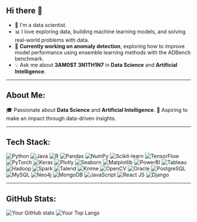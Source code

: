 ## Hi there 👋

- 🌟 I'm a data scientist.
- 📊 I love exploring data, building machine learning models, and solving real-world problems with data.
- 🌱 **Currently working on anomaly detection**, exploring how to improve model performance using ensemble learning methods with the ADBench benchmark.  
- 💡 Ask me about **3AM0$T 3N1TH1N7** in **Data Science** and **Artificial Intelligence**.
---

## About Me:
🎓 Passionate about **Data Science** and **Artificial Intelligence**.
🚀 Aspiring to make an impact through data-driven insights.

---

## Tech Stack:

![Python](https://img.shields.io/badge/-Python-3776AB?logo=python&logoColor=white&style=flat-square)
![Java](https://img.shields.io/badge/-Java-007396?logo=java&logoColor=white&style=flat-square)
![R](https://img.shields.io/badge/-R-276DC3?logo=r&logoColor=white&style=flat-square)
![Pandas](https://img.shields.io/badge/-Pandas-150458?logo=pandas&logoColor=white&style=flat-square)
![NumPy](https://img.shields.io/badge/-NumPy-013243?logo=numpy&logoColor=white&style=flat-square)
![Scikit-learn](https://img.shields.io/badge/-Scikit--learn-F7931E?logo=scikit-learn&logoColor=white&style=flat-square)
![TensorFlow](https://img.shields.io/badge/-TensorFlow-FF6F00?logo=tensorflow&logoColor=white&style=flat-square)
![PyTorch](https://img.shields.io/badge/-PyTorch-EE4C2C?logo=pytorch&logoColor=white&style=flat-square)
![Keras](https://img.shields.io/badge/-Keras-D00000?logo=keras&logoColor=white&style=flat-square)
![Plotly](https://img.shields.io/badge/-Plotly-3E8BE7?logo=plotly&logoColor=white&style=flat-square)
![Seaborn](https://img.shields.io/badge/-Seaborn-1F77B4?logo=seaborn&logoColor=white&style=flat-square)
![Matplotlib](https://img.shields.io/badge/-Matplotlib-11557C?logo=matplotlib&logoColor=white&style=flat-square)
![PowerBI](https://img.shields.io/badge/-PowerBI-F2C811?logo=powerbi&logoColor=black&style=flat-square)
![Tableau](https://img.shields.io/badge/-Tableau-E97627?logo=tableau&logoColor=white&style=flat-square)
![Hadoop](https://img.shields.io/badge/-Hadoop-66CCFF?logo=apachehadoop&logoColor=white&style=flat-square)
![Spark](https://img.shields.io/badge/-Spark-E25A1C?logo=apache-spark&logoColor=white&style=flat-square)
![Talend](https://img.shields.io/badge/-Talend-2F81B0?logo=talend&logoColor=white&style=flat-square)
![Knime](https://img.shields.io/badge/-Knime-1F2B2F?logo=knime&logoColor=white&style=flat-square)
![OpenCV](https://img.shields.io/badge/-OpenCV-5C3C6D?logo=opencv&logoColor=white&style=flat-square)
![Oracle](https://img.shields.io/badge/-Oracle-F80000?logo=oracle&logoColor=white&style=flat-square)
![PostgreSQL](https://img.shields.io/badge/-PostgreSQL-336791?logo=postgresql&logoColor=white&style=flat-square)
![MySQL](https://img.shields.io/badge/-MySQL-4479A1?logo=mysql&logoColor=white&style=flat-square)
![Neo4j](https://img.shields.io/badge/-Neo4j-0085B7?logo=neo4j&logoColor=white&style=flat-square)
![MongoDB](https://img.shields.io/badge/-MongoDB-47A248?logo=mongodb&logoColor=white&style=flat-square)
![JavaScript](https://img.shields.io/badge/-JavaScript-F7DF1E?logo=javascript&logoColor=white&style=flat-square)
![React JS](https://img.shields.io/badge/-React%20JS-61DAFB?logo=react&logoColor=white&style=flat-square)
![Django](https://img.shields.io/badge/-Django-092E20?logo=django&logoColor=white&style=flat-square)

---

## GitHub Stats:

![Your GitHub stats](https://github-readme-stats.vercel.app/api?username=ThiernoAmadouDIALLO&show_icons=true&hide_border=true&theme=radical)
![Your Top Langs](https://github-readme-stats.vercel.app/api/top-langs/?username=YourUsername&layout=compact&theme=radical&hide_border=true)

<!--
<div align="center">
  
  ![Your GitHub Stats](https://github-readme-stats.vercel.app/api?username=YourUsername&show_icons=true&count_private=true&hide_border=true&theme=radical)
  
  ![GitHub Streak](https://streak-stats.demolab.com/?user=YourUsername&theme=radical&hide_border=true)
  
  ![Most Used Languages](https://github-readme-stats.vercel.app/api/top-langs/?username=YourUsername&layout=compact&theme=radical&hide_border=true)

</div>

-->

<!--
**DialloAhmad/DialloAhmad** is a ✨ _special_ ✨ repository because its `README.md` (this file) appears on your GitHub profile.

Here are some ideas to get you started:

- 🔭 I’m currently working on ...
- 🌱 I’m currently learning ...
- 👯 I’m looking to collaborate on ...
- 🤔 I’m looking for help with ...
- 💬 Ask me about ...
- 📫 How to reach me: ...
- 😄 Pronouns: ...
- ⚡ Fun fact: ...
-->
